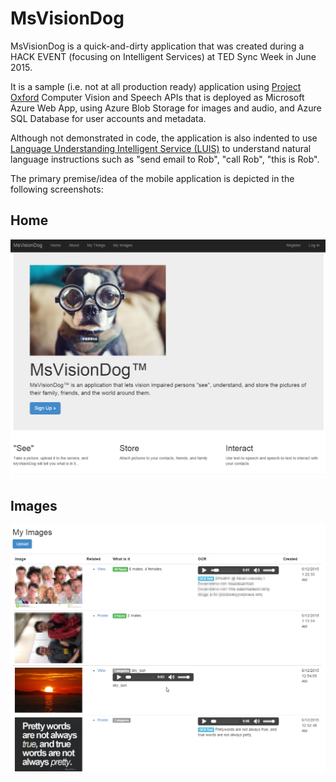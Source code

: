 # MsVisionDog

MsVisionDog is a quick-and-dirty application that was created during a HACK EVENT (focusing on Intelligent Services) at TED Sync Week in June 2015.

It is a sample (i.e. not at all production ready) application using <a href="https://www.projectoxford.ai/" target="_blank">Project Oxford</a> Computer Vision and Speech APIs that is deployed as Microsoft Azure Web App, using Azure Blob Storage for images and audio, and Azure SQL Database for user accounts and metadata.

Although not demonstrated in code, the application is also indented to use <a href="https://www.luis.ai" target="_blank">Language Understanding Intelligent Service (LUIS)</a> to understand natural language instructions such as "send email to Rob", "call Rob", "this is Rob".

The primary premise/idea of the mobile application is depicted in the following screenshots:

## Home
<img src="https://raw.githubusercontent.com/demosonly/msvisiondog/master/Screenshots/home.png" />

## Images
<img src="https://raw.githubusercontent.com/demosonly/msvisiondog/master/Screenshots/images.png" />



